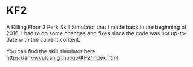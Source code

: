 # KF2

A Killing Floor 2 Perk Skill Simulator that I made back in the beginning of 2016.
I had to do some changes and fixes since the code was not up-to-date with the current content.

You can find the skill simulator here: https://arrowvulcan.github.io/KF2/index.html